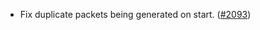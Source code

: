 *   Fix duplicate packets being generated on start. ([#2093](https://github.com/informalsystems/ibc-rs/issues/2093))
